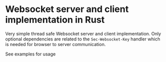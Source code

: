 # Websocket server and client implementation in Rust

Very simple thread safe Websocket server and client implementation.
Only optional dependencies are related to the `Sec-Websocket-Key` handler which is needed for browser to server communication.

See examples for usage